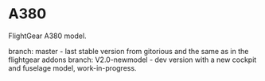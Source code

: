 # A380
FlightGear A380 model.

branch: master - last stable version from gitorious and the same as in the flightgear addons 
branch: V2.0-newmodel - dev version with a new cockpit and fuselage model, work-in-progress.
